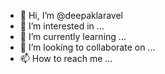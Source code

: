 - 👋 Hi, I’m @deepaklaravel
- 👀 I’m interested in ...
- 🌱 I’m currently learning ...
- 💞️ I’m looking to collaborate on ...
- 📫 How to reach me ...

<!---
deepaklaravel/deepaklaravel is a ✨ special ✨ repository because its `README.md` (this file) appears on your GitHub profile.
You can click the Preview link to take a look at your changes.
--->
